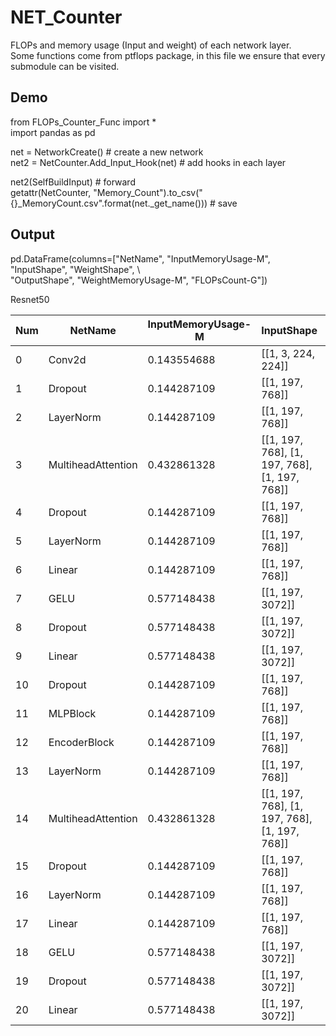 # NET_Counter
FLOPs and memory usage (Input and weight) of each network layer.  
Some functions come from ptflops package, in this file we ensure that every submodule can be visited.

## Demo

from FLOPs_Counter_Func import *  
import pandas as pd  
  
net = NetworkCreate() # create a new network  
net2 = NetCounter.Add_Input_Hook(net) # add hooks in each layer  
  
net2(SelfBuildInput) # forward  
getattr(NetCounter, "Memory_Count").to_csv("{}_MemoryCount.csv".format(net._get_name())) # save  
  
## Output
pd.DataFrame(columns=["NetName", "InputMemoryUsage-M", "InputShape", "WeightShape", \  
        "OutputShape", "WeightMemoryUsage-M", "FLOPsCount-G"])  
  
Resnet50
  
|Num|NetName|InputMemoryUsage-M|InputShape|WeightShape|OutputShape|WeightMemoryUsage-M|FLOPsCount-G|
|-|-|-|-|-|-|-|-|
|0|Conv2d|0.143554688|[[1, 3, 224, 224]]|[[768, 3, 16, 16], [768]]|[1, 768, 14, 14]|0.563419342|0.107806206|
|1|Dropout|0.144287109|[[1, 197, 768]]|[]|[1, 197, 768]|0|0|
|2|LayerNorm|0.144287109|[[1, 197, 768]]|[[768], [768]]|[1, 197, 768]|0.002197266|0.000281811|
|3|MultiheadAttention|0.432861328|[[1, 197, 768], [1, 197, 768], [1, 197, 768]]|[[2304, 768], [2304], [768, 768], [768]]|[[1, 197, 768], None]|2.252929688|0.489516299|
|4|Dropout|0.144287109|[[1, 197, 768]]|[]|[1, 197, 768]|0|0|
|5|LayerNorm|0.144287109|[[1, 197, 768]]|[[768], [768]]|[1, 197, 768]|0.002197266|0.000281811|
|6|Linear|0.144287109|[[1, 197, 768]]|[[3072, 768], [3072]]|[1, 197, 3072]|2.255859375|0.432864189|
|7|GELU|0.577148438|[[1, 197, 3072]]|[]|[1, 197, 3072]|0|0.000563622|
|8|Dropout|0.577148438|[[1, 197, 3072]]|[]|[1, 197, 3072]|0|0|
|9|Linear|0.577148438|[[1, 197, 3072]]|[[768, 3072], [768]]|[1, 197, 768]|2.251464844|0.432862043|
|10|Dropout|0.144287109|[[1, 197, 768]]|[]|[1, 197, 768]|0|0|
|11|MLPBlock|0.144287109|[[1, 197, 768]]|[]|[1, 197, 768]|0|0|
|12|EncoderBlock|0.144287109|[[1, 197, 768]]|[]|[1, 197, 768]|0|0|
|13|LayerNorm|0.144287109|[[1, 197, 768]]|[[768], [768]]|[1, 197, 768]|0.002197266|0.000281811|
|14|MultiheadAttention|0.432861328|[[1, 197, 768], [1, 197, 768], [1, 197, 768]]|[[2304, 768], [2304], [768, 768], [768]]|[[1, 197, 768], None]|2.252929688|0.489516299|
|15|Dropout|0.144287109|[[1, 197, 768]]|[]|[1, 197, 768]|0|0|
|16|LayerNorm|0.144287109|[[1, 197, 768]]|[[768], [768]]|[1, 197, 768]|0.002197266|0.000281811|
|17|Linear|0.144287109|[[1, 197, 768]]|[[3072, 768], [3072]]|[1, 197, 3072]|2.255859375|0.432864189|
|18|GELU|0.577148438|[[1, 197, 3072]]|[]|[1, 197, 3072]|0|0.000563622|
|19|Dropout|0.577148438|[[1, 197, 3072]]|[]|[1, 197, 3072]|0|0|
|20|Linear|0.577148438|[[1, 197, 3072]]|[[768, 3072], [768]]|[1, 197, 768]|2.251464844|0.432862043|
